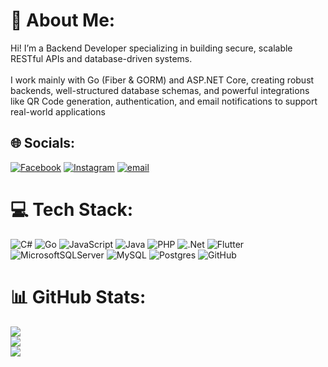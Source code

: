 # 💫 About Me:
Hi! I’m a Backend Developer specializing in building secure, scalable RESTful APIs and database-driven systems.<br><br>I work mainly with Go (Fiber & GORM) and ASP.NET Core, creating robust backends, well-structured database schemas, and powerful integrations like QR Code generation, authentication, and email notifications to support real-world applications


## 🌐 Socials:
[![Facebook](https://img.shields.io/badge/Facebook-%231877F2.svg?logo=Facebook&logoColor=white)](https://facebook.com/shanmichael.pabustan) [![Instagram](https://img.shields.io/badge/Instagram-%23E4405F.svg?logo=Instagram&logoColor=white)](https://instagram.com/ankel_bugs) [![email](https://img.shields.io/badge/Email-D14836?logo=gmail&logoColor=white)](mailto:shanpabustan66@gmail.com) 

# 💻 Tech Stack:
![C#](https://img.shields.io/badge/c%23-%23239120.svg?style=flat-square&logo=csharp&logoColor=white) ![Go](https://img.shields.io/badge/go-%2300ADD8.svg?style=flat-square&logo=go&logoColor=white) ![JavaScript](https://img.shields.io/badge/javascript-%23323330.svg?style=flat-square&logo=javascript&logoColor=%23F7DF1E) ![Java](https://img.shields.io/badge/java-%23ED8B00.svg?style=flat-square&logo=openjdk&logoColor=white) ![PHP](https://img.shields.io/badge/php-%23777BB4.svg?style=flat-square&logo=php&logoColor=white) ![.Net](https://img.shields.io/badge/.NET-5C2D91?style=flat-square&logo=.net&logoColor=white) ![Flutter](https://img.shields.io/badge/Flutter-%2302569B.svg?style=flat-square&logo=Flutter&logoColor=white) ![MicrosoftSQLServer](https://img.shields.io/badge/Microsoft%20SQL%20Server-CC2927?style=flat-square&logo=microsoft%20sql%20server&logoColor=white) ![MySQL](https://img.shields.io/badge/mysql-4479A1.svg?style=flat-square&logo=mysql&logoColor=white) ![Postgres](https://img.shields.io/badge/postgres-%23316192.svg?style=flat-square&logo=postgresql&logoColor=white) ![GitHub](https://img.shields.io/badge/github-%23121011.svg?style=flat-square&logo=github&logoColor=white) 
# 📊 GitHub Stats:
![](https://github-readme-stats.vercel.app/api?username=shanpabustan&theme=dark&hide_border=false&include_all_commits=false&count_private=false)<br/>
![](https://nirzak-streak-stats.vercel.app/?user=shanpabustan&theme=dark&hide_border=false)<br/>
![](https://github-readme-stats.vercel.app/api/top-langs/?username=shanpabustan&theme=dark&hide_border=false&include_all_commits=false&count_private=false&layout=compact)

<!-- Proudly created with GPRM ( https://gprm.itsvg.in ) -->
